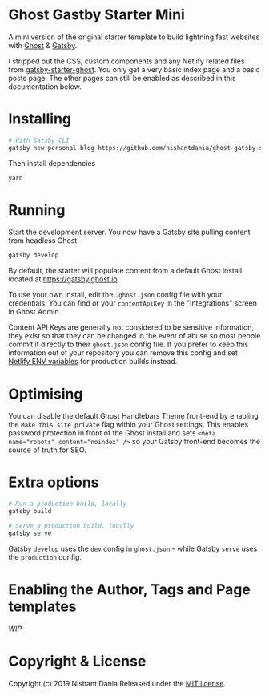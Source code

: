 # Ghost Gastby Starter Mini

A mini version of the original starter template to build lightning fast websites with [Ghost](https://ghost.org) & [Gatsby](https://gatsbyjs.org).

I stripped out the CSS, custom components and any Netlify related files from [gatsby-starter-ghost](https://github.com/TryGhost/gatsby-starter-ghost).
You only get a very basic index page and a basic posts page. The other pages can still be enabled as described in this documentation below.

# Installing

```bash
# With Gatsby CLI
gatsby new personal-blog https://github.com/nishantdania/ghost-gatsby-starter-mini
```

Then install dependencies

```bash
yarn
```

# Running

Start the development server. You now have a Gatsby site pulling content from headless Ghost.

```bash
gatsby develop
```

By default, the starter will populate content from a default Ghost install located at https://gatsby.ghost.io.

To use your own install, edit the `.ghost.json` config file with your credentials. You can find or your `contentApiKey` in the "Integrations" screen in Ghost Admin.

Content API Keys are generally not considered to be sensitive information, they exist so that they can be changed in the event of abuse so most people commit it directly to their `ghost.json` config file. If you prefer to keep this information out of your repository you can remove this config and set [Netlify ENV variables](https://www.netlify.com/docs/continuous-deployment/#build-environment-variables) for production builds instead.

# Optimising

You can disable the default Ghost Handlebars Theme front-end by enabling the `Make this site private` flag within your Ghost settings. This enables password protection in front of the Ghost install and sets `<meta name="robots" content="noindex" />` so your Gatsby front-end becomes the source of truth for SEO.

# Extra options

```bash
# Run a production build, locally
gatsby build

# Serve a production build, locally
gatsby serve
```

Gatsby `develop` uses the `dev` config in `ghost.json` - while Gatsby `serve` uses the `production` config.

# Enabling the Author, Tags and Page templates
*WIP*

# Copyright & License

Copyright (c) 2019 Nishant Dania Released under the [MIT license](LICENSE).
